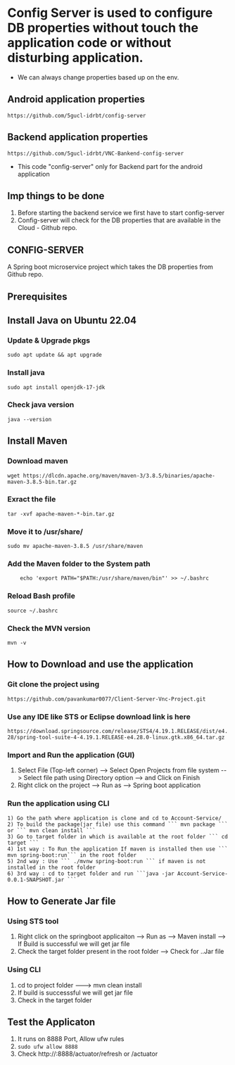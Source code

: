 # Config Server is used to configure DB properties without touch the application code or without disturbing application.

- We can always change properties based up on the env.

Android application properties
--
``` https://github.com/5gucl-idrbt/config-server ```

Backend application properties
--
``` https://github.com/5gucl-idrbt/VNC-Bankend-config-server ```


- This code "config-server" only for Backend part for the android application


Imp things to be done 
--
1) Before starting the backend service we first have to start config-server
2) Config-server will check for the DB properties that are available in the Cloud - Github repo.

CONFIG-SERVER
--
A Spring boot microservice project which takes the DB properties from Github repo.

Prerequisites
--
## Install Java on Ubuntu 22.04
### Update & Upgrade pkgs
``` sudo apt update && apt upgrade ```
### Install java
``` sudo apt install openjdk-17-jdk ```
### Check java version 
``` java --version ```

## Install Maven
### Download maven 
``` wget https://dlcdn.apache.org/maven/maven-3/3.8.5/binaries/apache-maven-3.8.5-bin.tar.gz ```
### Exract the file 
``` tar -xvf apache-maven-*-bin.tar.gz ```
### Move it to /usr/share/
``` sudo mv apache-maven-3.8.5 /usr/share/maven ```
###  Add the Maven folder to the System path
``` echo 'export PATH="$PATH:/usr/share/maven"' >> ~/.bashrc
    echo 'export PATH="$PATH:/usr/share/maven/bin"' >> ~/.bashrc
```
### Reload Bash profile
``` source ~/.bashrc ``` 

### Check the MVN version
``` mvn -v ```

How to Download and use the application
--
### Git clone the project using 
``` https://github.com/pavankumar0077/Client-Server-Vnc-Project.git ```
### Use any IDE like STS or Eclipse download link is here
``` https://download.springsource.com/release/STS4/4.19.1.RELEASE/dist/e4.28/spring-tool-suite-4-4.19.1.RELEASE-e4.28.0-linux.gtk.x86_64.tar.gz ```
### Import and Run the application (GUI)
1) Select File (Top-left corner) --> Select Open Projects from file system --> Select file path using Directory option --> and Click on Finish
2) Right click on the project --> Run as -->  Spring boot application

### Run the application using CLI
```
1) Go the path where application is clone and cd to Account-Service/
2) To build the package(jar file) use this command ``` mvn package ``` or ``` mvn clean install ```
3) Go to target folder in which is available at the root folder ``` cd target ```
4) 1st way : To Run the application If maven is installed then use ``` mvn spring-boot:run``` in the root folder
5) 2nd way : Use ``` ./mvnw spring-boot:run ``` if maven is not installed in the root folder
6) 3rd way : cd to target folder and run ```java -jar Account-Service-0.0.1-SNAPSHOT.jar ```
```

How to Generate Jar file
--
### Using STS tool
1) Right click on the springboot applicaiton --> Run as --> Maven install --> If Build is successful we will get jar file
2) Check the target folder present in the root folder --> Check for ..Jar file

### Using CLI
1) cd to project folder ---> mvn clean install
2) If build is successsful we will get jar file
3) Check in the target folder

Test the Applicaton
--
1) It runs on 8888 Port, Allow ufw rules
2) ``` sudo ufw allow 8888 ```
3) Check http://<instance-ip>:8888/actuator/refresh or /actuator 

